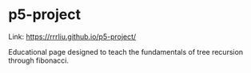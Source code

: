 # p5-project

Link: https://rrrliu.github.io/p5-project/

Educational page designed to teach the fundamentals of tree recursion through fibonacci.
